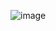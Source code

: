 ![image](https://github.com/Pathrinarayanan/kotlinviewmodel/assets/74031721/2aba151b-3fe4-41a9-8c90-4aae852cdf0b)
